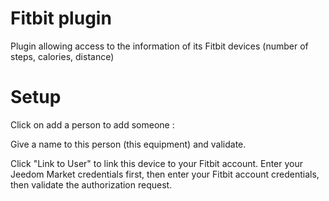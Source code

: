 # Fitbit plugin

Plugin allowing access to the information of its Fitbit devices (number of steps, calories, distance)

# Setup 

Click on add a person to add someone :

Give a name to this person (this equipment) and validate.

Click "Link to User" to link this device to your Fitbit account. Enter your Jeedom Market credentials first, then enter your Fitbit account credentials, then validate the authorization request.